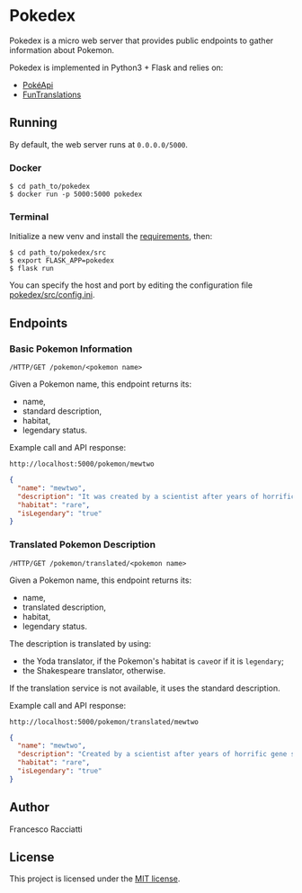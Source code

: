 # Pokedex
Pokedex is a micro web server that provides public endpoints to gather information about Pokemon.

Pokedex is implemented in Python3 + Flask and relies on:
 - [PokéApi](https://pokeapi.com)
 - [FunTranslations](https://funtranslations.com)
 

## Running
By default, the web server runs at `0.0.0.0/5000`. 

### Docker
```shell
$ cd path_to/pokedex
$ docker run -p 5000:5000 pokedex
```

### Terminal
Initialize a new venv and install the [requirements](requirements.txt), then:
```shell
$ cd path_to/pokedex/src
$ export FLASK_APP=pokedex
$ flask run
 ```
You can specify the host and port by editing the configuration file [pokedex/src/config.ini](src/config.ini).


## Endpoints
### Basic Pokemon Information
```
/HTTP/GET /pokemon/<pokemon name>
```
Given a Pokemon name, this endpoint returns its:
 - name,
 - standard description,
 - habitat,
 - legendary status.

Example call and API response:
```
http://localhost:5000/pokemon/mewtwo
```
```json
{
  "name": "mewtwo",
  "description": "It was created by a scientist after years of horrific gene splicing and DNA engineering experiments.",
  "habitat": "rare",
  "isLegendary": "true"
}
```

### Translated Pokemon Description
```
/HTTP/GET /pokemon/translated/<pokemon name>
```
Given a Pokemon name, this endpoint returns its:
 - name,
 - translated description,
 - habitat,
 - legendary status.
 
The description is translated by using:
 - the Yoda translator, if the Pokemon's habitat is `cave`or if it is `legendary`;
 - the Shakespeare translator, otherwise.

If the translation service is not available, it uses the standard description.  
 
Example call and API response:
```
http://localhost:5000/pokemon/translated/mewtwo
```
```json
{
  "name": "mewtwo",
  "description": "Created by a scientist after years of horrific gene splicing and DNA engineering experiments, it was.",
  "habitat": "rare",
  "isLegendary": "true"
}
```

## Author
Francesco Racciatti

## License
This project is licensed under the [MIT license](LICENSE).
